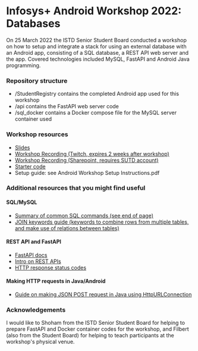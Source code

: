 # Infosys+ Android Workshop 2022: Databases

On 25 March 2022 the ISTD Senior Student Board conducted a workshop on how to setup and integrate a stack for using an external database with an Android app, consisting of a SQL database, a REST API web server and the app. Covered technologies included MySQL, FastAPI and Android Java programming.

### Repository structure

- /StudentRegistry contains the completed Android app used for this workshop
- /api contains the FastAPI web server code
- /sql_docker contains a Docker compose file for the MySQL server container used

### Workshop resources

- [Slides](https://docs.google.com/presentation/d/16GJkgiQ9oRC_JZBGMvpowuVJpXY9cDb7Pk0-8GO3H7M/edit#slide=id.g11ecb63cae4_0_352)
- [Workshop Recording (Twitch, expires 2 weeks after workshop)](https://www.twitch.tv/videos/1436027311)
- [Workshop Recording (Sharepoint, requires SUTD account)](https://sutdapac-my.sharepoint.com/:v:/g/personal/sean_gunawan_mymail_sutd_edu_sg/EdIy_CTkfktKjoFleto-x1UBSWuQs4aooSiAh8s0UV7EWA?e=fOffWg)
- [Starter code](https://github.com/naffins/infosysPlus_android_workshop_starter)
- Setup guide: see Android Workshop Setup Instructions.pdf

### Additional resources that you might find useful

#### SQL/MySQL
- [Summary of common SQL commands (see end of page)](https://www.w3schools.com/sql/sql_syntax.asp)
- [JOIN keywords guide (keywords to combine rows from multiple tables, and make use of relations between tables)](https://www.w3schools.com/sql/sql_join.asp)

#### REST API and FastAPI
- [FastAPI docs](https://fastapi.tiangolo.com/)
- [Intro on REST APIs](https://www.redhat.com/en/topics/api/what-is-a-rest-api)
- [HTTP response status codes](https://developer.mozilla.org/en-US/docs/Web/HTTP/Status)

#### Making HTTP requests in Java/Android
- [Guide on making JSON POST request in Java using HttpURLConnection](https://www.baeldung.com/httpurlconnection-post)

### Acknowledgements

I would like to Shoham from the ISTD Senior Student Board for helping to prepare FastAPI and Docker container codes for the workshop, and Filbert (also from the Student Board) for helping to teach participants at the workshop's physical venue.